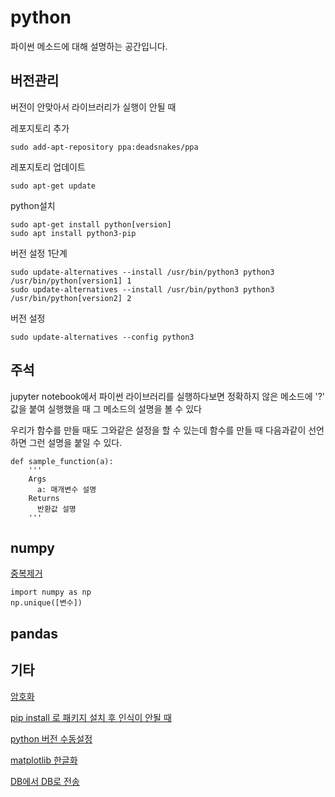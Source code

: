 # python
파이썬 메소드에 대해 설명하는 공간입니다.

## 버전관리
버전이 안맞아서 라이브러리가 실행이 안될 때

레포지토리 추가

    sudo add-apt-repository ppa:deadsnakes/ppa
레포지토리 업데이트

    sudo apt-get update
python설치

    sudo apt-get install python[version]
    sudo apt install python3-pip
버전 설정 1단계

    sudo update-alternatives --install /usr/bin/python3 python3 /usr/bin/python[version1] 1
    sudo update-alternatives --install /usr/bin/python3 python3 /usr/bin/python[version2] 2
버전 설정
    
    sudo update-alternatives --config python3


## 주석

jupyter notebook에서 파이썬 라이브러리를 실행하다보면 정확하지 않은 메소드에 '?' 값을 붙여 실행했을 때 그 메소드의 설명을 볼 수 있다

우리가 함수를 만들 때도 그와같은 설정을 할 수 있는데 함수를 만들 때 다음과같이 선언하면 그런 설명을 붙일 수 있다.

    def sample_function(a):
        '''
        Args
          a: 매개변수 설명
        Returns
          반환값 설명
        '''


## numpy

[중복제거](https://github.com/bigstones/python/blob/master/code/numpy/%EC%A4%91%EB%B3%B5%EC%A0%9C%EA%B1%B0.py)
    
    import numpy as np
    np.unique([변수])
    
## pandas


## 기타
[암호화](https://github.com/bigstones/python/blob/master/%5B99%5D%EB%82%B4%EB%B6%80_pycryptodome.py)

[pip install 로 패키지 설치 후 인식이 안될 때](https://github.com/bigstones/python/blob/master/module%20%EC%9D%B8%EC%8B%9D%EC%9D%B4%20%EC%95%88%EB%90%A0%20%EB%95%8C)

[python 버전 수동설정](https://github.com/bigstones/python/blob/master/python%20%EB%B2%84%EC%A0%84%20%EC%98%A4%EB%A5%98%20%EB%82%AC%EC%9D%84%20%EB%95%8C)

[matplotlib 한글화](https://github.com/bigstones/python/blob/master/Matplotlib%20%ED%95%9C%EA%B8%80%ED%99%94.ipynb)

[DB에서 DB로 전송](https://github.com/bigstones/python/blob/master/db_to_db.py)
